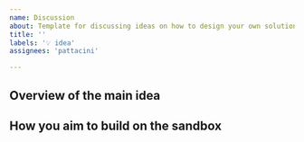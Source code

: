 ```yaml
---
name: Discussion
about: Template for discussing ideas on how to design your own solution building on this sandbox.
title: ''
labels: '💡 idea'
assignees: 'pattacini'

---
```


<!-- Fill in the following sections -->

## Overview of the main idea


## How you aim to build on the sandbox

